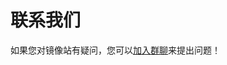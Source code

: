 # 联系我们

如果您对镜像站有疑问，您可以[加入群聊](http://qm.qq.com/cgi-bin/qm/qr?_wv=1027&k=LX08EWyaWRSi2zJYlAjYQ-SdylK6eaAI&authKey=MzFI3BzH%2B33uy9ar4QZk9zDQhD6Ot1ejJ%2Bc%2FN7j3UbmyV7cmSxGtkDxnGEpGK0fZ&noverify=0&group_code=750258838)来提出问题！